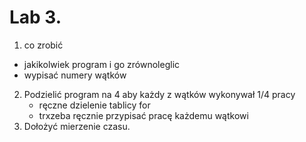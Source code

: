 # Lab 3.
1. co zrobić 
 - jakikolwiek program i go zrównoleglic
 - wypisać numery wątków 
2. Podzielić program na 4 aby każdy z wątków wykonywał 1/4 pracy
    - ręczne dzielenie tablicy for 
    - trxzeba ręcznie przypisać pracę każdemu wątkowi
3. Dołożyć mierzenie czasu. 
